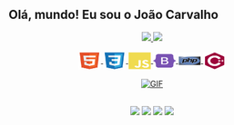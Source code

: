 
  ## Olá, mundo! Eu sou o João Carvalho
  
<div align="center">
  <a href="https://github.com/jaumcarvalho">
  <img height="180em" src="https://github-readme-stats.vercel.app/api?username=jaumcarvalho&show_icons=true&theme=tokyonight&include_all_commits=true&count_private=true"/>
  <img height="180em" src="https://github-readme-stats.vercel.app/api/top-langs/?username=jaumcarvalho&layout=compact&langs_count=7&theme=tokyonight"/>
</div>
  
<div style="display: inline_block" align="center"><br>
  <img align="center" alt="HTML" height="30" width="40" src="https://raw.githubusercontent.com/devicons/devicon/master/icons/html5/html5-original.svg">
  <img align="center" alt="CSS" height="30" width="40" src="https://raw.githubusercontent.com/devicons/devicon/master/icons/css3/css3-original.svg">
  <img align="center" alt="Js" height="30" width="40" src="https://raw.githubusercontent.com/devicons/devicon/master/icons/javascript/javascript-plain.svg">
  <img align="center" alt="Bs" height="30" width="40" src="https://raw.githubusercontent.com/devicons/devicon/master/icons/bootstrap/bootstrap-plain.svg">
  <img align="center" alt="PHP" height="30" width="40" src="https://raw.githubusercontent.com/devicons/devicon/master/icons/php/php-original.svg">
  <img align="center" alt="C++" height="30" width="40" src="https://raw.githubusercontent.com/devicons/devicon/master/icons/cplusplus/cplusplus-plain.svg">
</div>
  <br>
    <div align="center">
      <img  height="30%" width="40% align="center" alt="GIF" src="https://media.giphy.com/media/L8K62iTDkzGX6/giphy.gif">
      </div>
<div style="display: inline_block" align="center"> <br>
  
  <a href="https://www.linkedin.com/in/jo%C3%A3o-carvalho-164168227/" target="_blank"><img src="https://img.shields.io/badge/-LinkedIn-%230077B5?style=for-the-badge&logo=linkedin&logoColor=white" target="_blank"></a>
  <a href ="mailto:cjoao7610@gmail.com"><img src="https://img.shields.io/badge/-Gmail-%23333?style=for-the-badge&logo=gmail&logoColor=white" target="_blank"></a>
  <a href = "https://codepen.io/jaumcarvalho"><img src="https://img.shields.io/badge/Codepen-000000?style=for-the-badge&logo=codepen&logoColor=white" target="_blank"></a>
  <a href = ""><img src="https://img.shields.io/badge/website-000000?style=for-the-badge&logo=About.me&logoColor=white" target="_blank"></a>
</div>
